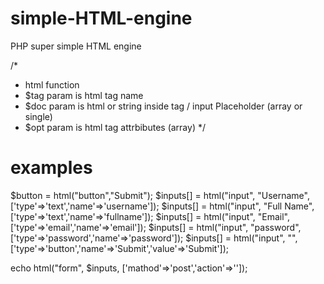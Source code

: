 # simple-HTML-engine
PHP super simple HTML engine

/* 
 * html function
 * $tag param is html tag name
 * $doc param is html or string inside tag / input Placeholder (array or single)
 * $opt param is html tag attrbibutes  (array)
 */
# examples
$button   = html("button","Submit");
$inputs[] = html("input", "Username",	['type'=>'text','name'=>'username']);
$inputs[] = html("input", "Full Name",	['type'=>'text','name'=>'fullname']);
$inputs[] = html("input", "Email",	['type'=>'email','name'=>'email']);
$inputs[] = html("input", "password",	['type'=>'password','name'=>'password']);
$inputs[] = html("input", "",		['type'=>'button','name'=>'Submit','value'=>'Submit']);

echo html("form", $inputs, ['mathod'=>'post','action'=>'']);
